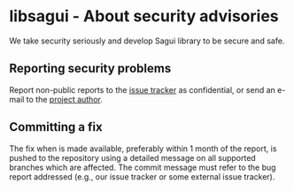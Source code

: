 # libsagui - About security advisories

We take security seriously and develop Sagui library to be secure and safe.

## Reporting security problems

Report non-public reports to the [issue tracker](https://github.com/risoflora/libsagui/issues)
as confidential, or send an e-mail to the [project author](mailto:silvioprog@gmail.com).

## Committing a fix

The fix when is made available, preferably within 1 month of the report, is
pushed to the repository using a detailed message on all supported branches
which are affected. The commit message must refer to the bug report addressed
(e.g., our issue tracker or some external issue tracker).
